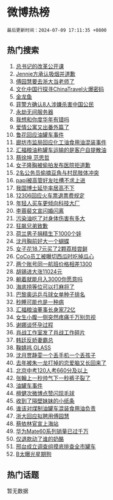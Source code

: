 # 微博热榜

`最后更新时间：2024-07-09 17:11:35 +0800`

## 热门搜索

1. [总书记的改革公开课](https://m.weibo.cn/search?containerid=100103type%3D1%26t%3D10%26q%3D%23%E6%80%BB%E4%B9%A6%E8%AE%B0%E7%9A%84%E6%94%B9%E9%9D%A9%E5%85%AC%E5%BC%80%E8%AF%BE%23&stream_entry_id=51&isnewpage=1&extparam=seat%3D1%26pos%3D0%26filter_type%3Drealtimehot%26stream_entry_id%3D51%26dgr%3D0%26q%3D%2523%25E6%2580%25BB%25E4%25B9%25A6%25E8%25AE%25B0%25E7%259A%2584%25E6%2594%25B9%25E9%259D%25A9%25E5%2585%25AC%25E5%25BC%2580%25E8%25AF%25BE%2523%26c_type%3D51%26cate%3D10103%26display_time%3D1720516294%26pre_seqid%3D17205162943400271303)
1. [Jennie方承认吸烟并道歉](https://m.weibo.cn/search?containerid=100103type%3D1%26t%3D10%26q%3D%23Jennie%E6%96%B9%E6%89%BF%E8%AE%A4%E5%90%B8%E7%83%9F%E5%B9%B6%E9%81%93%E6%AD%89%23&stream_entry_id=31&isnewpage=1&extparam=seat%3D1%26flag%3D2%26filter_type%3Drealtimehot%26c_type%3D31%26lcate%3D5001%26cate%3D5001%26realpos%3D1%26stream_entry_id%3D31%26pos%3D0%26band_rank%3D1%26q%3D%2523Jennie%25E6%2596%25B9%25E6%2589%25BF%25E8%25AE%25A4%25E5%2590%25B8%25E7%2583%259F%25E5%25B9%25B6%25E9%2581%2593%25E6%25AD%2589%2523%26dgr%3D0%26display_time%3D1720516294%26pre_seqid%3D17205162943400271303)
1. [傅园慧要去浙大当老师了](https://m.weibo.cn/search?containerid=100103type%3D1%26t%3D10%26q%3D%23%E5%82%85%E5%9B%AD%E6%85%A7%E8%A6%81%E5%8E%BB%E6%B5%99%E5%A4%A7%E5%BD%93%E8%80%81%E5%B8%88%E4%BA%86%23&stream_entry_id=31&isnewpage=1&extparam=seat%3D1%26flag%3D1%26filter_type%3Drealtimehot%26c_type%3D31%26lcate%3D5001%26cate%3D5001%26realpos%3D2%26stream_entry_id%3D31%26pos%3D1%26band_rank%3D2%26q%3D%2523%25E5%2582%2585%25E5%259B%25AD%25E6%2585%25A7%25E8%25A6%2581%25E5%258E%25BB%25E6%25B5%2599%25E5%25A4%25A7%25E5%25BD%2593%25E8%2580%2581%25E5%25B8%2588%25E4%25BA%2586%2523%26dgr%3D0%26display_time%3D1720516294%26pre_seqid%3D17205162943400271303)
1. [文化中国行探寻ChinaTravel火爆密码](https://m.weibo.cn/search?containerid=100103type%3D1%26t%3D10%26q%3D%23%E6%96%87%E5%8C%96%E4%B8%AD%E5%9B%BD%E8%A1%8C%E6%8E%A2%E5%AF%BBChinaTravel%E7%81%AB%E7%88%86%E5%AF%86%E7%A0%81%23&stream_entry_id=31&isnewpage=1&extparam=seat%3D1%26flag%3D0%26filter_type%3Drealtimehot%26c_type%3D31%26lcate%3D5001%26cate%3D5001%26realpos%3D3%26stream_entry_id%3D31%26pos%3D2%26band_rank%3D3%26q%3D%2523%25E6%2596%2587%25E5%258C%2596%25E4%25B8%25AD%25E5%259B%25BD%25E8%25A1%258C%25E6%258E%25A2%25E5%25AF%25BBChinaTravel%25E7%2581%25AB%25E7%2588%2586%25E5%25AF%2586%25E7%25A0%2581%2523%26dgr%3D0%26display_time%3D1720516294%26pre_seqid%3D17205162943400271303)
1. [金龙鱼](https://m.weibo.cn/search?containerid=100103type%3D1%26t%3D10%26q%3D%E9%87%91%E9%BE%99%E9%B1%BC&stream_entry_id=31&isnewpage=1&extparam=seat%3D1%26flag%3D1%26filter_type%3Drealtimehot%26c_type%3D31%26lcate%3D5001%26cate%3D5001%26realpos%3D4%26stream_entry_id%3D31%26pos%3D3%26band_rank%3D4%26q%3D%25E9%2587%2591%25E9%25BE%2599%25E9%25B1%25BC%26dgr%3D0%26display_time%3D1720516294%26pre_seqid%3D17205162943400271303)
1. [菲警方确认8人涉嫌杀害中国公民](https://m.weibo.cn/search?containerid=100103type%3D1%26t%3D10%26q%3D%23%E8%8F%B2%E8%AD%A6%E6%96%B9%E7%A1%AE%E8%AE%A48%E4%BA%BA%E6%B6%89%E5%AB%8C%E6%9D%80%E5%AE%B3%E4%B8%AD%E5%9B%BD%E5%85%AC%E6%B0%91%23&stream_entry_id=31&isnewpage=1&extparam=seat%3D1%26flag%3D1%26filter_type%3Drealtimehot%26c_type%3D31%26lcate%3D5001%26cate%3D5001%26realpos%3D5%26stream_entry_id%3D31%26pos%3D4%26band_rank%3D5%26q%3D%2523%25E8%258F%25B2%25E8%25AD%25A6%25E6%2596%25B9%25E7%25A1%25AE%25E8%25AE%25A48%25E4%25BA%25BA%25E6%25B6%2589%25E5%25AB%258C%25E6%259D%2580%25E5%25AE%25B3%25E4%25B8%25AD%25E5%259B%25BD%25E5%2585%25AC%25E6%25B0%2591%2523%26dgr%3D0%26display_time%3D1720516294%26pre_seqid%3D17205162943400271303)
1. [永劫无间服务器](https://m.weibo.cn/search?containerid=100103type%3D1%26t%3D10%26q%3D%E6%B0%B8%E5%8A%AB%E6%97%A0%E9%97%B4%E6%9C%8D%E5%8A%A1%E5%99%A8&stream_entry_id=31&isnewpage=1&extparam=seat%3D1%26flag%3D1%26filter_type%3Drealtimehot%26c_type%3D31%26lcate%3D5001%26cate%3D5001%26realpos%3D6%26stream_entry_id%3D31%26pos%3D5%26band_rank%3D6%26q%3D%25E6%25B0%25B8%25E5%258A%25AB%25E6%2597%25A0%25E9%2597%25B4%25E6%259C%258D%25E5%258A%25A1%25E5%2599%25A8%26dgr%3D0%26display_time%3D1720516294%26pre_seqid%3D17205162943400271303)
1. [我想和你度华年有错吗](https://m.weibo.cn/search?containerid=100103type%3D1%26t%3D10%26q%3D%23%E6%88%91%E6%83%B3%E5%92%8C%E4%BD%A0%E5%BA%A6%E5%8D%8E%E5%B9%B4%E6%9C%89%E9%94%99%E5%90%97%23&stream_entry_id=31&isnewpage=1&extparam=seat%3D1%26filter_type%3Drealtimehot%26c_type%3D31%26lcate%3D5001%26cate%3D5001%26q%3D%2523%25E6%2588%2591%25E6%2583%25B3%25E5%2592%258C%25E4%25BD%25A0%25E5%25BA%25A6%25E5%258D%258E%25E5%25B9%25B4%25E6%259C%2589%25E9%2594%2599%25E5%2590%2597%2523%26adid%3D245421%26stream_entry_id%3D31%26pos%3D6%26band_rank%3D7%26is_ad_pos%3D1%26dgr%3D0%26display_time%3D1720516294%26pre_seqid%3D17205162943400271303)
1. [爱情公寓又出番外篇了](https://m.weibo.cn/search?containerid=100103type%3D1%26t%3D10%26q%3D%23%E7%88%B1%E6%83%85%E5%85%AC%E5%AF%93%E5%8F%88%E5%87%BA%E7%95%AA%E5%A4%96%E7%AF%87%E4%BA%86%23&stream_entry_id=31&isnewpage=1&extparam=seat%3D1%26flag%3D2%26filter_type%3Drealtimehot%26c_type%3D31%26lcate%3D5001%26cate%3D5001%26realpos%3D7%26stream_entry_id%3D31%26pos%3D7%26band_rank%3D7%26q%3D%2523%25E7%2588%25B1%25E6%2583%2585%25E5%2585%25AC%25E5%25AF%2593%25E5%258F%2588%25E5%2587%25BA%25E7%2595%25AA%25E5%25A4%2596%25E7%25AF%2587%25E4%25BA%2586%2523%26dgr%3D0%26display_time%3D1720516294%26pre_seqid%3D17205162943400271303)
1. [鲁花回应油罐车事件](https://m.weibo.cn/search?containerid=100103type%3D1%26t%3D10%26q%3D%23%E9%B2%81%E8%8A%B1%E5%9B%9E%E5%BA%94%E6%B2%B9%E7%BD%90%E8%BD%A6%E4%BA%8B%E4%BB%B6%23&stream_entry_id=31&isnewpage=1&extparam=seat%3D1%26flag%3D1%26filter_type%3Drealtimehot%26c_type%3D31%26lcate%3D5001%26cate%3D5001%26realpos%3D8%26stream_entry_id%3D31%26pos%3D8%26band_rank%3D8%26q%3D%2523%25E9%25B2%2581%25E8%258A%25B1%25E5%259B%259E%25E5%25BA%2594%25E6%25B2%25B9%25E7%25BD%2590%25E8%25BD%25A6%25E4%25BA%258B%25E4%25BB%25B6%2523%26dgr%3D0%26display_time%3D1720516294%26pre_seqid%3D17205162943400271303)
1. [廊坊市监局回应化工油食用油混装事件](https://m.weibo.cn/search?containerid=100103type%3D1%26t%3D10%26q%3D%23%E5%BB%8A%E5%9D%8A%E5%B8%82%E7%9B%91%E5%B1%80%E5%9B%9E%E5%BA%94%E5%8C%96%E5%B7%A5%E6%B2%B9%E9%A3%9F%E7%94%A8%E6%B2%B9%E6%B7%B7%E8%A3%85%E4%BA%8B%E4%BB%B6%23&stream_entry_id=31&isnewpage=1&extparam=seat%3D1%26flag%3D0%26filter_type%3Drealtimehot%26c_type%3D31%26lcate%3D5001%26cate%3D5001%26realpos%3D9%26stream_entry_id%3D31%26pos%3D9%26band_rank%3D9%26q%3D%2523%25E5%25BB%258A%25E5%259D%258A%25E5%25B8%2582%25E7%259B%2591%25E5%25B1%2580%25E5%259B%259E%25E5%25BA%2594%25E5%258C%2596%25E5%25B7%25A5%25E6%25B2%25B9%25E9%25A3%259F%25E7%2594%25A8%25E6%25B2%25B9%25E6%25B7%25B7%25E8%25A3%2585%25E4%25BA%258B%25E4%25BB%25B6%2523%26dgr%3D0%26display_time%3D1720516294%26pre_seqid%3D17205162943400271303)
1. [汇福粮油称罐车运输的是客户自提散油](https://m.weibo.cn/search?containerid=100103type%3D1%26t%3D10%26q%3D%23%E6%B1%87%E7%A6%8F%E7%B2%AE%E6%B2%B9%E7%A7%B0%E7%BD%90%E8%BD%A6%E8%BF%90%E8%BE%93%E7%9A%84%E6%98%AF%E5%AE%A2%E6%88%B7%E8%87%AA%E6%8F%90%E6%95%A3%E6%B2%B9%23&stream_entry_id=31&isnewpage=1&extparam=seat%3D1%26flag%3D1%26filter_type%3Drealtimehot%26c_type%3D31%26lcate%3D5001%26cate%3D5001%26realpos%3D10%26stream_entry_id%3D31%26pos%3D10%26band_rank%3D10%26q%3D%2523%25E6%25B1%2587%25E7%25A6%258F%25E7%25B2%25AE%25E6%25B2%25B9%25E7%25A7%25B0%25E7%25BD%2590%25E8%25BD%25A6%25E8%25BF%2590%25E8%25BE%2593%25E7%259A%2584%25E6%2598%25AF%25E5%25AE%25A2%25E6%2588%25B7%25E8%2587%25AA%25E6%258F%2590%25E6%2595%25A3%25E6%25B2%25B9%2523%26dgr%3D0%26display_time%3D1720516294%26pre_seqid%3D17205162943400271303)
1. [蔡徐坤 范思哲](https://m.weibo.cn/search?containerid=100103type%3D1%26t%3D10%26q%3D%E8%94%A1%E5%BE%90%E5%9D%A4+%E8%8C%83%E6%80%9D%E5%93%B2&stream_entry_id=31&isnewpage=1&extparam=seat%3D1%26flag%3D1%26filter_type%3Drealtimehot%26c_type%3D31%26lcate%3D5001%26cate%3D5001%26realpos%3D11%26stream_entry_id%3D31%26pos%3D11%26band_rank%3D11%26q%3D%25E8%2594%25A1%25E5%25BE%2590%25E5%259D%25A4%2520%25E8%258C%2583%25E6%2580%259D%25E5%2593%25B2%26dgr%3D0%26display_time%3D1720516294%26pre_seqid%3D17205162943400271303)
1. [女子隆胸被偷拍发布医院拒道歉](https://m.weibo.cn/search?containerid=100103type%3D1%26t%3D10%26q%3D%23%E5%A5%B3%E5%AD%90%E9%9A%86%E8%83%B8%E8%A2%AB%E5%81%B7%E6%8B%8D%E5%8F%91%E5%B8%83%E5%8C%BB%E9%99%A2%E6%8B%92%E9%81%93%E6%AD%89%23&stream_entry_id=31&isnewpage=1&extparam=seat%3D1%26flag%3D0%26filter_type%3Drealtimehot%26c_type%3D31%26lcate%3D5001%26cate%3D5001%26realpos%3D12%26stream_entry_id%3D31%26pos%3D12%26band_rank%3D12%26q%3D%2523%25E5%25A5%25B3%25E5%25AD%2590%25E9%259A%2586%25E8%2583%25B8%25E8%25A2%25AB%25E5%2581%25B7%25E6%258B%258D%25E5%258F%2591%25E5%25B8%2583%25E5%258C%25BB%25E9%2599%25A2%25E6%258B%2592%25E9%2581%2593%25E6%25AD%2589%2523%26dgr%3D0%26display_time%3D1720516294%26pre_seqid%3D17205162943400271303)
1. [2名公务员偷摘豆角与村民肢体冲突](https://m.weibo.cn/search?containerid=100103type%3D1%26t%3D10%26q%3D%232%E5%90%8D%E5%85%AC%E5%8A%A1%E5%91%98%E5%81%B7%E6%91%98%E8%B1%86%E8%A7%92%E4%B8%8E%E6%9D%91%E6%B0%91%E8%82%A2%E4%BD%93%E5%86%B2%E7%AA%81%23&stream_entry_id=31&isnewpage=1&extparam=seat%3D1%26flag%3D0%26filter_type%3Drealtimehot%26c_type%3D31%26lcate%3D5001%26cate%3D5001%26realpos%3D13%26stream_entry_id%3D31%26pos%3D13%26band_rank%3D13%26q%3D%25232%25E5%2590%258D%25E5%2585%25AC%25E5%258A%25A1%25E5%2591%2598%25E5%2581%25B7%25E6%2591%2598%25E8%25B1%2586%25E8%25A7%2592%25E4%25B8%258E%25E6%259D%2591%25E6%25B0%2591%25E8%2582%25A2%25E4%25BD%2593%25E5%2586%25B2%25E7%25AA%2581%2523%26dgr%3D0%26display_time%3D1720516294%26pre_seqid%3D17205162943400271303)
1. [papi被高管好友吐槽不求上进](https://m.weibo.cn/search?containerid=100103type%3D1%26t%3D10%26q%3D%23papi%E8%A2%AB%E9%AB%98%E7%AE%A1%E5%A5%BD%E5%8F%8B%E5%90%90%E6%A7%BD%E4%B8%8D%E6%B1%82%E4%B8%8A%E8%BF%9B%23&stream_entry_id=31&isnewpage=1&extparam=seat%3D1%26flag%3D2%26filter_type%3Drealtimehot%26c_type%3D31%26lcate%3D5001%26cate%3D5001%26realpos%3D14%26stream_entry_id%3D31%26pos%3D14%26band_rank%3D14%26q%3D%2523papi%25E8%25A2%25AB%25E9%25AB%2598%25E7%25AE%25A1%25E5%25A5%25BD%25E5%258F%258B%25E5%2590%2590%25E6%25A7%25BD%25E4%25B8%258D%25E6%25B1%2582%25E4%25B8%258A%25E8%25BF%259B%2523%26dgr%3D0%26display_time%3D1720516294%26pre_seqid%3D17205162943400271303)
1. [我国博士延毕率居高不下](https://m.weibo.cn/search?containerid=100103type%3D1%26t%3D10%26q%3D%23%E6%88%91%E5%9B%BD%E5%8D%9A%E5%A3%AB%E5%BB%B6%E6%AF%95%E7%8E%87%E5%B1%85%E9%AB%98%E4%B8%8D%E4%B8%8B%23&stream_entry_id=31&isnewpage=1&extparam=seat%3D1%26flag%3D1%26filter_type%3Drealtimehot%26c_type%3D31%26lcate%3D5001%26cate%3D5001%26realpos%3D15%26stream_entry_id%3D31%26pos%3D15%26band_rank%3D15%26q%3D%2523%25E6%2588%2591%25E5%259B%25BD%25E5%258D%259A%25E5%25A3%25AB%25E5%25BB%25B6%25E6%25AF%2595%25E7%258E%2587%25E5%25B1%2585%25E9%25AB%2598%25E4%25B8%258D%25E4%25B8%258B%2523%26dgr%3D0%26display_time%3D1720516294%26pre_seqid%3D17205162943400271303)
1. [12306回应火车票退票费规定](https://m.weibo.cn/search?containerid=100103type%3D1%26t%3D10%26q%3D%2312306%E5%9B%9E%E5%BA%94%E7%81%AB%E8%BD%A6%E7%A5%A8%E9%80%80%E7%A5%A8%E8%B4%B9%E8%A7%84%E5%AE%9A%23&stream_entry_id=31&isnewpage=1&extparam=seat%3D1%26flag%3D0%26filter_type%3Drealtimehot%26c_type%3D31%26lcate%3D5001%26cate%3D5001%26realpos%3D16%26stream_entry_id%3D31%26pos%3D16%26band_rank%3D16%26q%3D%252312306%25E5%259B%259E%25E5%25BA%2594%25E7%2581%25AB%25E8%25BD%25A6%25E7%25A5%25A8%25E9%2580%2580%25E7%25A5%25A8%25E8%25B4%25B9%25E8%25A7%2584%25E5%25AE%259A%2523%26dgr%3D0%26display_time%3D1720516294%26pre_seqid%3D17205162943400271303)
1. [年轻人买车更倾向科技大厂](https://m.weibo.cn/search?containerid=100103type%3D1%26t%3D10%26q%3D%23%E5%B9%B4%E8%BD%BB%E4%BA%BA%E4%B9%B0%E8%BD%A6%E6%9B%B4%E5%80%BE%E5%90%91%E7%A7%91%E6%8A%80%E5%A4%A7%E5%8E%82%23&stream_entry_id=31&isnewpage=1&extparam=seat%3D1%26flag%3D0%26filter_type%3Drealtimehot%26c_type%3D31%26lcate%3D5001%26cate%3D5001%26realpos%3D17%26adid%3D245434%26stream_entry_id%3D31%26pos%3D17%26band_rank%3D17%26q%3D%2523%25E5%25B9%25B4%25E8%25BD%25BB%25E4%25BA%25BA%25E4%25B9%25B0%25E8%25BD%25A6%25E6%259B%25B4%25E5%2580%25BE%25E5%2590%2591%25E7%25A7%2591%25E6%258A%2580%25E5%25A4%25A7%25E5%258E%2582%2523%26dgr%3D0%26display_time%3D1720516294%26pre_seqid%3D17205162943400271303)
1. [李蓉裴文宣闪婚闪离](https://m.weibo.cn/search?containerid=100103type%3D1%26t%3D10%26q%3D%E6%9D%8E%E8%93%89%E8%A3%B4%E6%96%87%E5%AE%A3%E9%97%AA%E5%A9%9A%E9%97%AA%E7%A6%BB&stream_entry_id=31&isnewpage=1&extparam=seat%3D1%26flag%3D1%26filter_type%3Drealtimehot%26c_type%3D31%26lcate%3D5001%26cate%3D5001%26realpos%3D18%26stream_entry_id%3D31%26pos%3D18%26band_rank%3D18%26q%3D%25E6%259D%258E%25E8%2593%2589%25E8%25A3%25B4%25E6%2596%2587%25E5%25AE%25A3%25E9%2597%25AA%25E5%25A9%259A%25E9%2597%25AA%25E7%25A6%25BB%26dgr%3D0%26display_time%3D1720516294%26pre_seqid%3D17205162943400271303)
1. [污染油吃了对身体伤害有多大](https://m.weibo.cn/search?containerid=100103type%3D1%26t%3D10%26q%3D%23%E6%B1%A1%E6%9F%93%E6%B2%B9%E5%90%83%E4%BA%86%E5%AF%B9%E8%BA%AB%E4%BD%93%E4%BC%A4%E5%AE%B3%E6%9C%89%E5%A4%9A%E5%A4%A7%23&stream_entry_id=31&isnewpage=1&extparam=seat%3D1%26flag%3D0%26filter_type%3Drealtimehot%26c_type%3D31%26lcate%3D5001%26cate%3D5001%26realpos%3D19%26stream_entry_id%3D31%26pos%3D19%26band_rank%3D19%26q%3D%2523%25E6%25B1%25A1%25E6%259F%2593%25E6%25B2%25B9%25E5%2590%2583%25E4%25BA%2586%25E5%25AF%25B9%25E8%25BA%25AB%25E4%25BD%2593%25E4%25BC%25A4%25E5%25AE%25B3%25E6%259C%2589%25E5%25A4%259A%25E5%25A4%25A7%2523%26dgr%3D0%26display_time%3D1720516294%26pre_seqid%3D17205162943400271303)
1. [狂飙兄弟致歉](https://m.weibo.cn/search?containerid=100103type%3D1%26t%3D10%26q%3D%23%E7%8B%82%E9%A3%99%E5%85%84%E5%BC%9F%E8%87%B4%E6%AD%89%23&stream_entry_id=31&isnewpage=1&extparam=seat%3D1%26flag%3D2%26filter_type%3Drealtimehot%26c_type%3D31%26lcate%3D5001%26cate%3D5001%26realpos%3D20%26stream_entry_id%3D31%26pos%3D20%26band_rank%3D20%26q%3D%2523%25E7%258B%2582%25E9%25A3%2599%25E5%2585%2584%25E5%25BC%259F%25E8%2587%25B4%25E6%25AD%2589%2523%26dgr%3D0%26display_time%3D1720516294%26pre_seqid%3D17205162943400271303)
1. [荷兰男子捐精生下1000个娃](https://m.weibo.cn/search?containerid=100103type%3D1%26t%3D10%26q%3D%23%E8%8D%B7%E5%85%B0%E7%94%B7%E5%AD%90%E6%8D%90%E7%B2%BE%E7%94%9F%E4%B8%8B1000%E4%B8%AA%E5%A8%83%23&stream_entry_id=31&isnewpage=1&extparam=seat%3D1%26flag%3D2%26filter_type%3Drealtimehot%26c_type%3D31%26lcate%3D5001%26cate%3D5001%26realpos%3D21%26stream_entry_id%3D31%26pos%3D21%26band_rank%3D21%26q%3D%2523%25E8%258D%25B7%25E5%2585%25B0%25E7%2594%25B7%25E5%25AD%2590%25E6%258D%2590%25E7%25B2%25BE%25E7%2594%259F%25E4%25B8%258B1000%25E4%25B8%25AA%25E5%25A8%2583%2523%26dgr%3D0%26display_time%3D1720516294%26pre_seqid%3D17205162943400271303)
1. [沈月胸前好大一个蝴蝶](https://m.weibo.cn/search?containerid=100103type%3D1%26t%3D10%26q%3D%23%E6%B2%88%E6%9C%88%E8%83%B8%E5%89%8D%E5%A5%BD%E5%A4%A7%E4%B8%80%E4%B8%AA%E8%9D%B4%E8%9D%B6%23&stream_entry_id=31&isnewpage=1&extparam=seat%3D1%26flag%3D1%26filter_type%3Drealtimehot%26c_type%3D31%26lcate%3D5001%26cate%3D5001%26realpos%3D22%26stream_entry_id%3D31%26pos%3D22%26band_rank%3D22%26q%3D%2523%25E6%25B2%2588%25E6%259C%2588%25E8%2583%25B8%25E5%2589%258D%25E5%25A5%25BD%25E5%25A4%25A7%25E4%25B8%2580%25E4%25B8%25AA%25E8%259D%25B4%25E8%259D%25B6%2523%26dgr%3D0%26display_time%3D1720516294%26pre_seqid%3D17205162943400271303)
1. [女子花18.7元买了2颗荔枝尝鲜](https://m.weibo.cn/search?containerid=100103type%3D1%26t%3D10%26q%3D%23%E5%A5%B3%E5%AD%90%E8%8A%B118.7%E5%85%83%E4%B9%B0%E4%BA%862%E9%A2%97%E8%8D%94%E6%9E%9D%E5%B0%9D%E9%B2%9C%23&stream_entry_id=31&isnewpage=1&extparam=seat%3D1%26flag%3D1%26filter_type%3Drealtimehot%26c_type%3D31%26lcate%3D5001%26cate%3D5001%26realpos%3D23%26stream_entry_id%3D31%26pos%3D23%26band_rank%3D23%26q%3D%2523%25E5%25A5%25B3%25E5%25AD%2590%25E8%258A%25B118.7%25E5%2585%2583%25E4%25B9%25B0%25E4%25BA%25862%25E9%25A2%2597%25E8%258D%2594%25E6%259E%259D%25E5%25B0%259D%25E9%25B2%259C%2523%26dgr%3D0%26display_time%3D1720516294%26pre_seqid%3D17205162943400271303)
1. [CoCo员工被曝切西瓜时吃掉瓜心](https://m.weibo.cn/search?containerid=100103type%3D1%26t%3D10%26q%3D%23CoCo%E5%91%98%E5%B7%A5%E8%A2%AB%E6%9B%9D%E5%88%87%E8%A5%BF%E7%93%9C%E6%97%B6%E5%90%83%E6%8E%89%E7%93%9C%E5%BF%83%23&stream_entry_id=31&isnewpage=1&extparam=seat%3D1%26flag%3D0%26filter_type%3Drealtimehot%26c_type%3D31%26lcate%3D5001%26cate%3D5001%26realpos%3D24%26stream_entry_id%3D31%26pos%3D24%26band_rank%3D24%26q%3D%2523CoCo%25E5%2591%2598%25E5%25B7%25A5%25E8%25A2%25AB%25E6%259B%259D%25E5%2588%2587%25E8%25A5%25BF%25E7%2593%259C%25E6%2597%25B6%25E5%2590%2583%25E6%258E%2589%25E7%2593%259C%25E5%25BF%2583%2523%26dgr%3D0%26display_time%3D1720516294%26pre_seqid%3D17205162943400271303)
1. [两个账号同一航班价格相差1300](https://m.weibo.cn/search?containerid=100103type%3D1%26t%3D10%26q%3D%23%E4%B8%A4%E4%B8%AA%E8%B4%A6%E5%8F%B7%E5%90%8C%E4%B8%80%E8%88%AA%E7%8F%AD%E4%BB%B7%E6%A0%BC%E7%9B%B8%E5%B7%AE1300%23&stream_entry_id=31&isnewpage=1&extparam=seat%3D1%26flag%3D1%26filter_type%3Drealtimehot%26c_type%3D31%26lcate%3D5001%26cate%3D5001%26realpos%3D25%26stream_entry_id%3D31%26pos%3D25%26band_rank%3D25%26q%3D%2523%25E4%25B8%25A4%25E4%25B8%25AA%25E8%25B4%25A6%25E5%258F%25B7%25E5%2590%258C%25E4%25B8%2580%25E8%2588%25AA%25E7%258F%25AD%25E4%25BB%25B7%25E6%25A0%25BC%25E7%259B%25B8%25E5%25B7%25AE1300%2523%26dgr%3D0%26display_time%3D1720516294%26pre_seqid%3D17205162943400271303)
1. [胡锡进大涨11024元](https://m.weibo.cn/search?containerid=100103type%3D1%26t%3D10%26q%3D%23%E8%83%A1%E9%94%A1%E8%BF%9B%E5%A4%A7%E6%B6%A811024%E5%85%83%23&stream_entry_id=31&isnewpage=1&extparam=seat%3D1%26flag%3D1%26filter_type%3Drealtimehot%26c_type%3D31%26lcate%3D5001%26cate%3D5001%26realpos%3D26%26stream_entry_id%3D31%26pos%3D26%26band_rank%3D26%26q%3D%2523%25E8%2583%25A1%25E9%2594%25A1%25E8%25BF%259B%25E5%25A4%25A7%25E6%25B6%25A811024%25E5%2585%2583%2523%26dgr%3D0%26display_time%3D1720516294%26pre_seqid%3D17205162943400271303)
1. [躺着就能月入3000你愿意吗](https://m.weibo.cn/search?containerid=100103type%3D1%26t%3D10%26q%3D%23%E8%BA%BA%E7%9D%80%E5%B0%B1%E8%83%BD%E6%9C%88%E5%85%A53000%E4%BD%A0%E6%84%BF%E6%84%8F%E5%90%97%23&stream_entry_id=31&isnewpage=1&extparam=seat%3D1%26flag%3D0%26filter_type%3Drealtimehot%26c_type%3D31%26lcate%3D5001%26cate%3D5001%26realpos%3D27%26stream_entry_id%3D31%26pos%3D27%26band_rank%3D27%26q%3D%2523%25E8%25BA%25BA%25E7%259D%2580%25E5%25B0%25B1%25E8%2583%25BD%25E6%259C%2588%25E5%2585%25A53000%25E4%25BD%25A0%25E6%2584%25BF%25E6%2584%258F%25E5%2590%2597%2523%26dgr%3D0%26display_time%3D1720516294%26pre_seqid%3D17205162943400271303)
1. [海底捞等位可以打麻将了](https://m.weibo.cn/search?containerid=100103type%3D1%26t%3D10%26q%3D%23%E6%B5%B7%E5%BA%95%E6%8D%9E%E7%AD%89%E4%BD%8D%E5%8F%AF%E4%BB%A5%E6%89%93%E9%BA%BB%E5%B0%86%E4%BA%86%23&stream_entry_id=31&isnewpage=1&extparam=seat%3D1%26flag%3D0%26filter_type%3Drealtimehot%26c_type%3D31%26lcate%3D5001%26cate%3D5001%26realpos%3D28%26stream_entry_id%3D31%26pos%3D28%26band_rank%3D28%26q%3D%2523%25E6%25B5%25B7%25E5%25BA%2595%25E6%258D%259E%25E7%25AD%2589%25E4%25BD%258D%25E5%258F%25AF%25E4%25BB%25A5%25E6%2589%2593%25E9%25BA%25BB%25E5%25B0%2586%25E4%25BA%2586%2523%26dgr%3D0%26display_time%3D1720516294%26pre_seqid%3D17205162943400271303)
1. [巴黎奥运乒乓球女单种子排名](https://m.weibo.cn/search?containerid=100103type%3D1%26t%3D10%26q%3D%23%E5%B7%B4%E9%BB%8E%E5%A5%A5%E8%BF%90%E4%B9%92%E4%B9%93%E7%90%83%E5%A5%B3%E5%8D%95%E7%A7%8D%E5%AD%90%E6%8E%92%E5%90%8D%23&stream_entry_id=31&isnewpage=1&extparam=seat%3D1%26flag%3D1%26filter_type%3Drealtimehot%26c_type%3D31%26lcate%3D5001%26cate%3D5001%26realpos%3D29%26stream_entry_id%3D31%26pos%3D29%26band_rank%3D29%26q%3D%2523%25E5%25B7%25B4%25E9%25BB%258E%25E5%25A5%25A5%25E8%25BF%2590%25E4%25B9%2592%25E4%25B9%2593%25E7%2590%2583%25E5%25A5%25B3%25E5%258D%2595%25E7%25A7%258D%25E5%25AD%2590%25E6%258E%2592%25E5%2590%258D%2523%26dgr%3D0%26display_time%3D1720516294%26pre_seqid%3D17205162943400271303)
1. [秒睡可能也是一种病](https://m.weibo.cn/search?containerid=100103type%3D1%26t%3D10%26q%3D%23%E7%A7%92%E7%9D%A1%E5%8F%AF%E8%83%BD%E4%B9%9F%E6%98%AF%E4%B8%80%E7%A7%8D%E7%97%85%23&stream_entry_id=31&isnewpage=1&extparam=seat%3D1%26flag%3D1%26filter_type%3Drealtimehot%26c_type%3D31%26lcate%3D5001%26cate%3D5001%26realpos%3D30%26stream_entry_id%3D31%26pos%3D30%26band_rank%3D30%26q%3D%2523%25E7%25A7%2592%25E7%259D%25A1%25E5%258F%25AF%25E8%2583%25BD%25E4%25B9%259F%25E6%2598%25AF%25E4%25B8%2580%25E7%25A7%258D%25E7%2597%2585%2523%26dgr%3D0%26display_time%3D1720516294%26pre_seqid%3D17205162943400271303)
1. [汇福粮油董事长身家72亿](https://m.weibo.cn/search?containerid=100103type%3D1%26t%3D10%26q%3D%23%E6%B1%87%E7%A6%8F%E7%B2%AE%E6%B2%B9%E8%91%A3%E4%BA%8B%E9%95%BF%E8%BA%AB%E5%AE%B672%E4%BA%BF%23&stream_entry_id=31&isnewpage=1&extparam=seat%3D1%26flag%3D1%26filter_type%3Drealtimehot%26c_type%3D31%26lcate%3D5001%26cate%3D5001%26realpos%3D31%26stream_entry_id%3D31%26pos%3D31%26band_rank%3D31%26q%3D%2523%25E6%25B1%2587%25E7%25A6%258F%25E7%25B2%25AE%25E6%25B2%25B9%25E8%2591%25A3%25E4%25BA%258B%25E9%2595%25BF%25E8%25BA%25AB%25E5%25AE%25B672%25E4%25BA%25BF%2523%26dgr%3D0%26display_time%3D1720516294%26pre_seqid%3D17205162943400271303)
1. [女生小腹一侧突然疼痛千万别忽视](https://m.weibo.cn/search?containerid=100103type%3D1%26t%3D10%26q%3D%23%E5%A5%B3%E7%94%9F%E5%B0%8F%E8%85%B9%E4%B8%80%E4%BE%A7%E7%AA%81%E7%84%B6%E7%96%BC%E7%97%9B%E5%8D%83%E4%B8%87%E5%88%AB%E5%BF%BD%E8%A7%86%23&stream_entry_id=31&isnewpage=1&extparam=seat%3D1%26flag%3D0%26filter_type%3Drealtimehot%26c_type%3D31%26lcate%3D5001%26cate%3D5001%26realpos%3D32%26stream_entry_id%3D31%26pos%3D32%26band_rank%3D32%26q%3D%2523%25E5%25A5%25B3%25E7%2594%259F%25E5%25B0%258F%25E8%2585%25B9%25E4%25B8%2580%25E4%25BE%25A7%25E7%25AA%2581%25E7%2584%25B6%25E7%2596%25BC%25E7%2597%259B%25E5%258D%2583%25E4%25B8%2587%25E5%2588%25AB%25E5%25BF%25BD%25E8%25A7%2586%2523%26dgr%3D0%26display_time%3D1720516294%26pre_seqid%3D17205162943400271303)
1. [谢娜谈怀孕过程](https://m.weibo.cn/search?containerid=100103type%3D1%26t%3D10%26q%3D%23%E8%B0%A2%E5%A8%9C%E8%B0%88%E6%80%80%E5%AD%95%E8%BF%87%E7%A8%8B%23&stream_entry_id=31&isnewpage=1&extparam=seat%3D1%26flag%3D0%26filter_type%3Drealtimehot%26c_type%3D31%26lcate%3D5001%26cate%3D5001%26realpos%3D33%26stream_entry_id%3D31%26pos%3D33%26band_rank%3D33%26q%3D%2523%25E8%25B0%25A2%25E5%25A8%259C%25E8%25B0%2588%25E6%2580%2580%25E5%25AD%2595%25E8%25BF%2587%25E7%25A8%258B%2523%26dgr%3D0%26display_time%3D1720516294%26pre_seqid%3D17205162943400271303)
1. [肖战工作室发了肖战工作碎片](https://m.weibo.cn/search?containerid=100103type%3D1%26t%3D10%26q%3D%23%E8%82%96%E6%88%98%E5%B7%A5%E4%BD%9C%E5%AE%A4%E5%8F%91%E4%BA%86%E8%82%96%E6%88%98%E5%B7%A5%E4%BD%9C%E7%A2%8E%E7%89%87%23&stream_entry_id=31&isnewpage=1&extparam=seat%3D1%26flag%3D0%26filter_type%3Drealtimehot%26c_type%3D31%26lcate%3D5001%26cate%3D5001%26realpos%3D34%26stream_entry_id%3D31%26pos%3D34%26band_rank%3D34%26q%3D%2523%25E8%2582%2596%25E6%2588%2598%25E5%25B7%25A5%25E4%25BD%259C%25E5%25AE%25A4%25E5%258F%2591%25E4%25BA%2586%25E8%2582%2596%25E6%2588%2598%25E5%25B7%25A5%25E4%25BD%259C%25E7%25A2%258E%25E7%2589%2587%2523%26dgr%3D0%26display_time%3D1720516294%26pre_seqid%3D17205162943400271303)
1. [韩廷反娇妻霸总](https://m.weibo.cn/search?containerid=100103type%3D1%26t%3D10%26q%3D%23%E9%9F%A9%E5%BB%B7%E5%8F%8D%E5%A8%87%E5%A6%BB%E9%9C%B8%E6%80%BB%23&stream_entry_id=31&isnewpage=1&extparam=seat%3D1%26flag%3D1%26filter_type%3Drealtimehot%26c_type%3D31%26lcate%3D5001%26cate%3D5001%26realpos%3D35%26stream_entry_id%3D31%26pos%3D35%26band_rank%3D35%26q%3D%2523%25E9%259F%25A9%25E5%25BB%25B7%25E5%258F%258D%25E5%25A8%2587%25E5%25A6%25BB%25E9%259C%25B8%25E6%2580%25BB%2523%26dgr%3D0%26display_time%3D1720516294%26pre_seqid%3D17205162943400271303)
1. [鞠婧祎 GLASS](https://m.weibo.cn/search?containerid=100103type%3D1%26t%3D10%26q%3D%E9%9E%A0%E5%A9%A7%E7%A5%8E+GLASS&stream_entry_id=31&isnewpage=1&extparam=seat%3D1%26flag%3D0%26filter_type%3Drealtimehot%26c_type%3D31%26lcate%3D5001%26cate%3D5001%26realpos%3D36%26stream_entry_id%3D31%26pos%3D36%26band_rank%3D36%26q%3D%25E9%259E%25A0%25E5%25A9%25A7%25E7%25A5%258E%2520GLASS%26dgr%3D0%26display_time%3D1720516294%26pre_seqid%3D17205162943400271303)
1. [沈月贾静雯一个丢手机一个丢孩子](https://m.weibo.cn/search?containerid=100103type%3D1%26t%3D10%26q%3D%23%E6%B2%88%E6%9C%88%E8%B4%BE%E9%9D%99%E9%9B%AF%E4%B8%80%E4%B8%AA%E4%B8%A2%E6%89%8B%E6%9C%BA%E4%B8%80%E4%B8%AA%E4%B8%A2%E5%AD%A9%E5%AD%90%23&stream_entry_id=31&isnewpage=1&extparam=seat%3D1%26flag%3D1%26filter_type%3Drealtimehot%26c_type%3D31%26lcate%3D5001%26cate%3D5001%26realpos%3D37%26stream_entry_id%3D31%26pos%3D37%26band_rank%3D37%26q%3D%2523%25E6%25B2%2588%25E6%259C%2588%25E8%25B4%25BE%25E9%259D%2599%25E9%259B%25AF%25E4%25B8%2580%25E4%25B8%25AA%25E4%25B8%25A2%25E6%2589%258B%25E6%259C%25BA%25E4%25B8%2580%25E4%25B8%25AA%25E4%25B8%25A2%25E5%25AD%25A9%25E5%25AD%2590%2523%26dgr%3D0%26display_time%3D1720516294%26pre_seqid%3D17205162943400271303)
1. [去年被朱一龙打掉的恋爱脑又长回来了](https://m.weibo.cn/search?containerid=100103type%3D1%26t%3D10%26q%3D%23%E5%8E%BB%E5%B9%B4%E8%A2%AB%E6%9C%B1%E4%B8%80%E9%BE%99%E6%89%93%E6%8E%89%E7%9A%84%E6%81%8B%E7%88%B1%E8%84%91%E5%8F%88%E9%95%BF%E5%9B%9E%E6%9D%A5%E4%BA%86%23&stream_entry_id=31&isnewpage=1&extparam=seat%3D1%26flag%3D0%26filter_type%3Drealtimehot%26c_type%3D31%26lcate%3D5001%26cate%3D5001%26realpos%3D38%26stream_entry_id%3D31%26pos%3D38%26band_rank%3D38%26q%3D%2523%25E5%258E%25BB%25E5%25B9%25B4%25E8%25A2%25AB%25E6%259C%25B1%25E4%25B8%2580%25E9%25BE%2599%25E6%2589%2593%25E6%258E%2589%25E7%259A%2584%25E6%2581%258B%25E7%2588%25B1%25E8%2584%2591%25E5%258F%2588%25E9%2595%25BF%25E5%259B%259E%25E6%259D%25A5%25E4%25BA%2586%2523%26dgr%3D0%26display_time%3D1720516294%26pre_seqid%3D17205162943400271303)
1. [北京中考120人考660分及以上](https://m.weibo.cn/search?containerid=100103type%3D1%26t%3D10%26q%3D%23%E5%8C%97%E4%BA%AC%E4%B8%AD%E8%80%83120%E4%BA%BA%E8%80%83660%E5%88%86%E5%8F%8A%E4%BB%A5%E4%B8%8A%23&stream_entry_id=31&isnewpage=1&extparam=seat%3D1%26flag%3D1%26filter_type%3Drealtimehot%26c_type%3D31%26lcate%3D5001%26cate%3D5001%26realpos%3D39%26stream_entry_id%3D31%26pos%3D39%26band_rank%3D39%26q%3D%2523%25E5%258C%2597%25E4%25BA%25AC%25E4%25B8%25AD%25E8%2580%2583120%25E4%25BA%25BA%25E8%2580%2583660%25E5%2588%2586%25E5%258F%258A%25E4%25BB%25A5%25E4%25B8%258A%2523%26dgr%3D0%26display_time%3D1720516294%26pre_seqid%3D17205162943400271303)
1. [张翰上一秒帅气下一秒裤子裂了](https://m.weibo.cn/search?containerid=100103type%3D1%26t%3D10%26q%3D%23%E5%BC%A0%E7%BF%B0%E4%B8%8A%E4%B8%80%E7%A7%92%E5%B8%85%E6%B0%94%E4%B8%8B%E4%B8%80%E7%A7%92%E8%A3%A4%E5%AD%90%E8%A3%82%E4%BA%86%23&stream_entry_id=31&isnewpage=1&extparam=seat%3D1%26flag%3D1%26filter_type%3Drealtimehot%26c_type%3D31%26lcate%3D5001%26cate%3D5001%26realpos%3D40%26stream_entry_id%3D31%26pos%3D40%26band_rank%3D40%26q%3D%2523%25E5%25BC%25A0%25E7%25BF%25B0%25E4%25B8%258A%25E4%25B8%2580%25E7%25A7%2592%25E5%25B8%2585%25E6%25B0%2594%25E4%25B8%258B%25E4%25B8%2580%25E7%25A7%2592%25E8%25A3%25A4%25E5%25AD%2590%25E8%25A3%2582%25E4%25BA%2586%2523%26dgr%3D0%26display_time%3D1720516294%26pre_seqid%3D17205162943400271303)
1. [油罐车事件](https://m.weibo.cn/search?containerid=100103type%3D1%26t%3D10%26q%3D%E6%B2%B9%E7%BD%90%E8%BD%A6%E4%BA%8B%E4%BB%B6&stream_entry_id=31&isnewpage=1&extparam=seat%3D1%26flag%3D0%26filter_type%3Drealtimehot%26c_type%3D31%26lcate%3D5001%26cate%3D5001%26realpos%3D41%26stream_entry_id%3D31%26pos%3D41%26band_rank%3D41%26q%3D%25E6%25B2%25B9%25E7%25BD%2590%25E8%25BD%25A6%25E4%25BA%258B%25E4%25BB%25B6%26dgr%3D0%26display_time%3D1720516294%26pre_seqid%3D17205162943400271303)
1. [檀健次微博点赞闪现毛球](https://m.weibo.cn/search?containerid=100103type%3D1%26t%3D10%26q%3D%23%E6%AA%80%E5%81%A5%E6%AC%A1%E5%BE%AE%E5%8D%9A%E7%82%B9%E8%B5%9E%E9%97%AA%E7%8E%B0%E6%AF%9B%E7%90%83%23&stream_entry_id=31&isnewpage=1&extparam=seat%3D1%26flag%3D1%26filter_type%3Drealtimehot%26c_type%3D31%26lcate%3D5001%26cate%3D5001%26realpos%3D42%26stream_entry_id%3D31%26pos%3D42%26band_rank%3D42%26q%3D%2523%25E6%25AA%2580%25E5%2581%25A5%25E6%25AC%25A1%25E5%25BE%25AE%25E5%258D%259A%25E7%2582%25B9%25E8%25B5%259E%25E9%2597%25AA%25E7%258E%25B0%25E6%25AF%259B%25E7%2590%2583%2523%26dgr%3D0%26display_time%3D1720516294%26pre_seqid%3D17205162943400271303)
1. [收到了隔壁妹妹的小纸条](https://m.weibo.cn/search?containerid=100103type%3D1%26t%3D10%26q%3D%E6%94%B6%E5%88%B0%E4%BA%86%E9%9A%94%E5%A3%81%E5%A6%B9%E5%A6%B9%E7%9A%84%E5%B0%8F%E7%BA%B8%E6%9D%A1&stream_entry_id=31&isnewpage=1&extparam=seat%3D1%26flag%3D1%26filter_type%3Drealtimehot%26c_type%3D31%26lcate%3D5001%26cate%3D5001%26realpos%3D43%26stream_entry_id%3D31%26pos%3D43%26band_rank%3D43%26q%3D%25E6%2594%25B6%25E5%2588%25B0%25E4%25BA%2586%25E9%259A%2594%25E5%25A3%2581%25E5%25A6%25B9%25E5%25A6%25B9%25E7%259A%2584%25E5%25B0%258F%25E7%25BA%25B8%25E6%259D%25A1%26dgr%3D0%26display_time%3D1720516294%26pre_seqid%3D17205162943400271303)
1. [谁该对煤制油罐车混装食用油负责](https://m.weibo.cn/search?containerid=100103type%3D1%26t%3D10%26q%3D%23%E8%B0%81%E8%AF%A5%E5%AF%B9%E7%85%A4%E5%88%B6%E6%B2%B9%E7%BD%90%E8%BD%A6%E6%B7%B7%E8%A3%85%E9%A3%9F%E7%94%A8%E6%B2%B9%E8%B4%9F%E8%B4%A3%23&stream_entry_id=31&isnewpage=1&extparam=seat%3D1%26flag%3D1%26filter_type%3Drealtimehot%26c_type%3D31%26lcate%3D5001%26cate%3D5001%26realpos%3D44%26stream_entry_id%3D31%26pos%3D44%26band_rank%3D44%26q%3D%2523%25E8%25B0%2581%25E8%25AF%25A5%25E5%25AF%25B9%25E7%2585%25A4%25E5%2588%25B6%25E6%25B2%25B9%25E7%25BD%2590%25E8%25BD%25A6%25E6%25B7%25B7%25E8%25A3%2585%25E9%25A3%259F%25E7%2594%25A8%25E6%25B2%25B9%25E8%25B4%259F%25E8%25B4%25A3%2523%26dgr%3D0%26display_time%3D1720516294%26pre_seqid%3D17205162943400271303)
1. [浙大回应拟聘用傅园慧](https://m.weibo.cn/search?containerid=100103type%3D1%26t%3D10%26q%3D%23%E6%B5%99%E5%A4%A7%E5%9B%9E%E5%BA%94%E6%8B%9F%E8%81%98%E7%94%A8%E5%82%85%E5%9B%AD%E6%85%A7%23&stream_entry_id=31&isnewpage=1&extparam=seat%3D1%26flag%3D1%26filter_type%3Drealtimehot%26c_type%3D31%26lcate%3D5001%26cate%3D5001%26realpos%3D45%26stream_entry_id%3D31%26pos%3D45%26band_rank%3D45%26q%3D%2523%25E6%25B5%2599%25E5%25A4%25A7%25E5%259B%259E%25E5%25BA%2594%25E6%258B%259F%25E8%2581%2598%25E7%2594%25A8%25E5%2582%2585%25E5%259B%25AD%25E6%2585%25A7%2523%26dgr%3D0%26display_time%3D1720516294%26pre_seqid%3D17205162943400271303)
1. [蔡依林官宣上海站](https://m.weibo.cn/search?containerid=100103type%3D1%26t%3D10%26q%3D%23%E8%94%A1%E4%BE%9D%E6%9E%97%E5%AE%98%E5%AE%A3%E4%B8%8A%E6%B5%B7%E7%AB%99%23&stream_entry_id=31&isnewpage=1&extparam=seat%3D1%26flag%3D1%26filter_type%3Drealtimehot%26c_type%3D31%26lcate%3D5001%26cate%3D5001%26realpos%3D46%26stream_entry_id%3D31%26pos%3D46%26band_rank%3D46%26q%3D%2523%25E8%2594%25A1%25E4%25BE%259D%25E6%259E%2597%25E5%25AE%2598%25E5%25AE%25A3%25E4%25B8%258A%25E6%25B5%25B7%25E7%25AB%2599%2523%26dgr%3D0%26display_time%3D1720516294%26pre_seqid%3D17205162943400271303)
1. [华为Mate60系列销量已过千万](https://m.weibo.cn/search?containerid=100103type%3D1%26t%3D10%26q%3D%23%E5%8D%8E%E4%B8%BAMate60%E7%B3%BB%E5%88%97%E9%94%80%E9%87%8F%E5%B7%B2%E8%BF%87%E5%8D%83%E4%B8%87%23&stream_entry_id=31&isnewpage=1&extparam=seat%3D1%26flag%3D0%26filter_type%3Drealtimehot%26c_type%3D31%26lcate%3D5001%26cate%3D5001%26realpos%3D47%26stream_entry_id%3D31%26pos%3D47%26band_rank%3D47%26q%3D%2523%25E5%258D%258E%25E4%25B8%25BAMate60%25E7%25B3%25BB%25E5%2588%2597%25E9%2594%2580%25E9%2587%258F%25E5%25B7%25B2%25E8%25BF%2587%25E5%258D%2583%25E4%25B8%2587%2523%26dgr%3D0%26display_time%3D1720516294%26pre_seqid%3D17205162943400271303)
1. [仅退款动了谁的奶酪](https://m.weibo.cn/search?containerid=100103type%3D1%26t%3D10%26q%3D%23%E4%BB%85%E9%80%80%E6%AC%BE%E5%8A%A8%E4%BA%86%E8%B0%81%E7%9A%84%E5%A5%B6%E9%85%AA%23&stream_entry_id=31&isnewpage=1&extparam=seat%3D1%26flag%3D0%26filter_type%3Drealtimehot%26c_type%3D31%26lcate%3D5001%26cate%3D5001%26realpos%3D48%26stream_entry_id%3D31%26pos%3D48%26band_rank%3D48%26q%3D%2523%25E4%25BB%2585%25E9%2580%2580%25E6%25AC%25BE%25E5%258A%25A8%25E4%25BA%2586%25E8%25B0%2581%25E7%259A%2584%25E5%25A5%25B6%25E9%2585%25AA%2523%26dgr%3D0%26display_time%3D1720516294%26pre_seqid%3D17205162943400271303)
1. [邢台成立调查组摸底排查全市罐车](https://m.weibo.cn/search?containerid=100103type%3D1%26t%3D10%26q%3D%23%E9%82%A2%E5%8F%B0%E6%88%90%E7%AB%8B%E8%B0%83%E6%9F%A5%E7%BB%84%E6%91%B8%E5%BA%95%E6%8E%92%E6%9F%A5%E5%85%A8%E5%B8%82%E7%BD%90%E8%BD%A6%23&stream_entry_id=31&isnewpage=1&extparam=seat%3D1%26flag%3D1%26filter_type%3Drealtimehot%26c_type%3D31%26lcate%3D5001%26cate%3D5001%26realpos%3D49%26stream_entry_id%3D31%26pos%3D49%26band_rank%3D49%26q%3D%2523%25E9%2582%25A2%25E5%258F%25B0%25E6%2588%2590%25E7%25AB%258B%25E8%25B0%2583%25E6%259F%25A5%25E7%25BB%2584%25E6%2591%25B8%25E5%25BA%2595%25E6%258E%2592%25E6%259F%25A5%25E5%2585%25A8%25E5%25B8%2582%25E7%25BD%2590%25E8%25BD%25A6%2523%26dgr%3D0%26display_time%3D1720516294%26pre_seqid%3D17205162943400271303)
1. [B太曝光星期狗](https://m.weibo.cn/search?containerid=100103type%3D1%26t%3D10%26q%3D%23B%E5%A4%AA%E6%9B%9D%E5%85%89%E6%98%9F%E6%9C%9F%E7%8B%97%23&stream_entry_id=31&isnewpage=1&extparam=seat%3D1%26flag%3D0%26filter_type%3Drealtimehot%26c_type%3D31%26lcate%3D5001%26cate%3D5001%26realpos%3D50%26stream_entry_id%3D31%26pos%3D50%26band_rank%3D50%26q%3D%2523B%25E5%25A4%25AA%25E6%259B%259D%25E5%2585%2589%25E6%2598%259F%25E6%259C%259F%25E7%258B%2597%2523%26dgr%3D0%26display_time%3D1720516294%26pre_seqid%3D17205162943400271303)

## 热门话题

暂无数据
